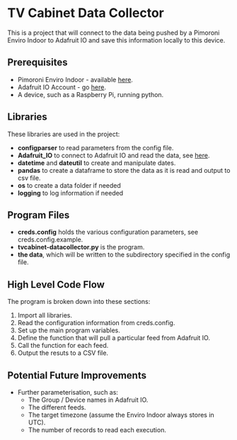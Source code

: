 # TV Cabinet Data Collector
This is a project that will connect to the data being pushed by a Pimoroni Enviro Indoor to Adafruit IO and save this information locally to this device.

## Prerequisites
- Pimoroni Enviro Indoor - available [here](https://shop.pimoroni.com/products/enviro-indoor).
- Adafruit IO Account - go [here](https://io.adafruit.com/).
- A device, such as a Raspberry Pi, running python.

## Libraries
These libraries are used in the project:
- **configparser** to read parameters from the config file.
- **Adafruit_IO** to connect to Adafruit IO and read the data, see [here](https://learn.adafruit.com/welcome-to-adafruit-io/python-and-adafruit-io).
- **datetime** and **dateutil** to create and manipulate dates.
- **pandas** to create a dataframe to store the data as it is read and output to csv file.
- **os** to create a data folder if needed
- **logging** to log information if needed

## Program Files
- **creds.config** holds the various configuration parameters, see creds.config.example.
- **tvcabinet-datacollector.py** is the program.
- **the data**, which will be written to the subdirectory specified in the config file.

## High Level Code Flow
The program is broken down into these sections:
1. Import all libraries.
2. Read the configuration information from creds.config. 
3. Set up the main program variables.
4. Define the function that will pull a particular feed from Adafruit IO.
5. Call the function for each feed.
6. Output the resuts to a CSV file.

## Potential Future Improvements
- Further parameterisation, such as:
	- The Group / Device names in Adafruit IO.
	- The different feeds.
	- The target timezone (assume the Enviro Indoor always stores in UTC).
	- The number of records to read each execution.

